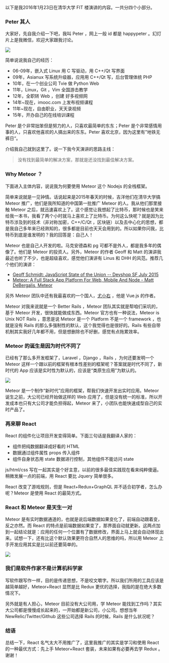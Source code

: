 以下是我2016年1月23日在清华大学 FIT 楼演讲的内容。一共分四个小部分。

### Peter 其人

大家好，先自我介绍一下吧，我叫 Peter ，网上一般 id 都是 happypeter 。幻灯片上是我微信，欢迎大家跟我讨论。

![](http://media.haoduoshipin.com/pic/haoduo/182/title-peter.png)

简单说说我自己的经历：

- 06-09年，嵌入式 Linux 用 C 写驱动，用 C++/Qt 写界面
- 09年，Asianux 写系统升级器，应用用 C++/Qt 写，后台管理体统 PHP
- 10年，在一个创业公司 Tvie 做 Python Web
- 11年，Linux，Git ，Vim 全国游击教学
- 12年，全职转 Web ，创建 好多视频网
- 14年~现在，imooc.com 上发布视频课程
- 11年~现在，自由职业，天天录视频
- 15年，开办自己的在线培训课程

Peter 是个非常拙笨但是努力的人，只喜欢最简单的东东；Peter 是个非常感情用事的人，只喜欢他喜欢的人搞出来的东东。Peter 喜欢北京，因为这里有”地铁无裤日“。

介绍我自己就到这里了。说一下我今天演讲的思路主线：

>没有找到最简单的解决方案，那就是还没找到最佳解决方案。


### Why Meteor ？

下面进入主体内容，说说我为何要使用 Meteor 这个 Nodejs 的全栈框架。

简单来说就是一见钟情。话说起来是2015年春天的时候，吉洋他们在清华大学搞 Meteor 推广，他们是我所知道的中国第一批推广 Meteor 的人。我从他们那里接触 Meteor 之后，就迅速喜欢上了。这个感觉让我想起了比特币，那时候也是笑来给我一本书，我看了两个小时就马上喜欢上了比特币。为何这么快呢？就是因为比特币涉及到的技术（非对称加密，C++/C/Qt ，区块链）以及去中心化的思想，都是我自己多年来已经熟知的，很多都是目前也天天会用到的。所以如果你问我，比特币到底是谁发明的？我的回答是：自己人！

Meteor 也是自己人开发的啦。马克安德森和 pg 可都不是外人，都是我多年的偶像了。他们是 Meteor 的投资人。另外，Meteor 的作者 Geoff 和 Matt 的演讲我最近也听了不少，也是超级喜欢，感觉他们演讲有 Linus 和 DHH 的风范。推荐几个他们的演讲：

- [Geoff Schmidt: JavaScript State of the Union -- Devshop SF July 2015](https://www.youtube.com/watch?v=8G2SMVIUNNk)
- [Meteor: A Full Stack App Platform For Web, Mobile And Node - Matt DeBergalis, Meteor](https://www.youtube.com/watch?v=x4nxlDzslE4)

另外 Meteor 团队中还有我最喜欢的一个国人，[尤小右](https://www.zhihu.com/people/evanyou) ，他是 Vue.js 的作者。

Meteor 对我来说就是一个 Better Rails ，Meteor 团队其实就是帮咱们采坑的，基于 Meteor 开发，很快就能做成东西。Meteor 官方也有一种说法，Meteor is Unix NOT Rails ，意思是说 Meteor 是一个 Platform 不是一个 framework ，也就是没有 Rails 的那么多强制性的默认，这个我觉得也是很好的。Rails 有些自带机制其实我好几年都不用，但是想删除也不好删，感觉有点拖累效率。


### Meteor 的诞生是因为时代不同了

已经有了那么多开发框架了，Laravel ，Django ，Rails ，为何还要发明一个 Meteor 这样一个跟以前的框架有根本性差别的框架呢？答案就是时代不同了，新时代的 App 应该是实时性为默认的，应该是“类原生应用”为默认的。

![](http://media.haoduoshipin.com/pic/haoduo/182/meteor-stack.png)


Meteor 是一个制作“新时代”应用的框架，帮我们快速开发出实时应用。Meteor 诞生之前，大公司已经开始做这样的 Web 应用了，但是没有统一的标准，所以开发成本也只有大公司才能负担得起，Meteor 来了，小团队也能快速成型自己的实时产品了。

### 再来聊 React

React 的组件化让项目开发变得简单。下面三句话是我翻译人家的：

- 组件把纯数据翻译成好看的 HTML
- 数据通过组件属性 props 传入组件
- 组件自身状态用 state 数据进行控制，其他组件不能访问 state

js/html/css 写在一起其实是个好主意，以前的很多最佳实践现在看来纯粹傻逼。稍微发展一点的前端，用 React 要比 Jquery 简单很多。

React 改变了游戏规则，但是 React+Redux+GraphQL 并不适合初学者，怎么办呢？Meteor 是使用 React 的最简方式。

### React 和 Meteor 是天生一对

Meteor 是有实时数据通道的，也就是说后端数据如果变化了，前端自动跟着变，反之亦然。而 React 的特点是前端数据如果变了，那界面自动就更新。这两点加到一起结论就是：应用的任何一个位置有了数据修改，界面上马上就会自动体现出来。试想一下，还有比这个默认效果更符合自然人的思维的吗，所以用 Meteor 上手开发应用其实是比以前还要简单的。

![](http://media.haoduoshipin.com/pic/haoduo/182/meteor-react.png)


### 我们是软件作家不是计算机科学家

写软件跟写作一样，目的是传递思想，不是咬文嚼字。所以我们所用的工具应该是越简单越好，Meteor+React 显然是比 Redux 更优的选择，我指的是在绝大多数情况下。

另外就是有人担心，Meteor 目前没有大公司用，学 Meteor 能找到工作吗？其实大公司都是慢慢成长起来的，一开始都是新公司，小公司。想想当年 NewRelic/Twitter/Github 这些公司选择 Rails 的时候，Rails 是什么状况呢？


### 结语

总结一下，React 名气太大不用推广了，这里我推广的其实是学习和使用 React 的一种最优方式：先上手 Meteor+React 套装，未来如果有必要再去学 Redux 。谢谢！
